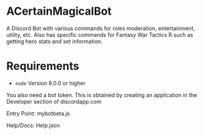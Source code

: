 # ACertainMagicalBot

A Discord Bot with various commands for roles moderation, entertainment, utility, etc.
Also has specific commands for Fantasy War Tactics R such as getting hero stats and set information.

# Requirements

* `node` Version 8.0.0 or higher

You also need a bot token. This is obtained by creating an application in the Developer section of discordapp.com

Entry Point: mybotbeta.js

Help/Docs: Help.json
